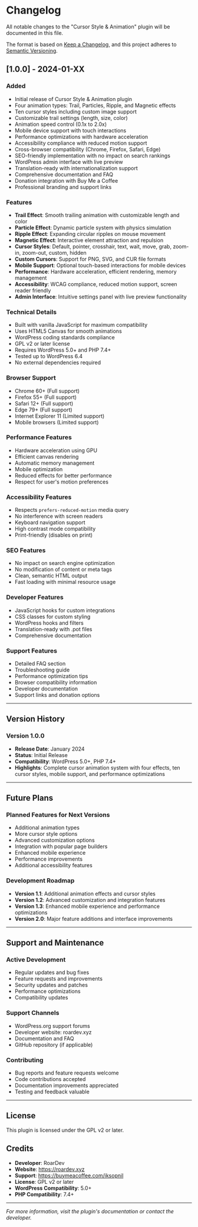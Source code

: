 # Changelog

All notable changes to the "Cursor Style & Animation" plugin will be documented in this file.

The format is based on [Keep a Changelog](https://keepachangelog.com/en/1.0.0/),
and this project adheres to [Semantic Versioning](https://semver.org/spec/v2.0.0.html).

## [1.0.0] - 2024-01-XX

### Added
- Initial release of Cursor Style & Animation plugin
- Four animation types: Trail, Particles, Ripple, and Magnetic effects
- Ten cursor styles including custom image support
- Customizable trail settings (length, size, color)
- Animation speed control (0.1x to 2.0x)
- Mobile device support with touch interactions
- Performance optimizations with hardware acceleration
- Accessibility compliance with reduced motion support
- Cross-browser compatibility (Chrome, Firefox, Safari, Edge)
- SEO-friendly implementation with no impact on search rankings
- WordPress admin interface with live preview
- Translation-ready with internationalization support
- Comprehensive documentation and FAQ
- Donation integration with Buy Me a Coffee
- Professional branding and support links

### Features
- **Trail Effect**: Smooth trailing animation with customizable length and color
- **Particle Effect**: Dynamic particle system with physics simulation
- **Ripple Effect**: Expanding circular ripples on mouse movement
- **Magnetic Effect**: Interactive element attraction and repulsion
- **Cursor Styles**: Default, pointer, crosshair, text, wait, move, grab, zoom-in, zoom-out, custom, hidden
- **Custom Cursors**: Support for PNG, SVG, and CUR file formats
- **Mobile Support**: Optional touch-based interactions for mobile devices
- **Performance**: Hardware acceleration, efficient rendering, memory management
- **Accessibility**: WCAG compliance, reduced motion support, screen reader friendly
- **Admin Interface**: Intuitive settings panel with live preview functionality

### Technical Details
- Built with vanilla JavaScript for maximum compatibility
- Uses HTML5 Canvas for smooth animations
- WordPress coding standards compliance
- GPL v2 or later license
- Requires WordPress 5.0+ and PHP 7.4+
- Tested up to WordPress 6.4
- No external dependencies required

### Browser Support
- Chrome 60+ (Full support)
- Firefox 55+ (Full support)
- Safari 12+ (Full support)
- Edge 79+ (Full support)
- Internet Explorer 11 (Limited support)
- Mobile browsers (Limited support)

### Performance Features
- Hardware acceleration using GPU
- Efficient canvas rendering
- Automatic memory management
- Mobile optimization
- Reduced effects for better performance
- Respect for user's motion preferences

### Accessibility Features
- Respects `prefers-reduced-motion` media query
- No interference with screen readers
- Keyboard navigation support
- High contrast mode compatibility
- Print-friendly (disables on print)

### SEO Features
- No impact on search engine optimization
- No modification of content or meta tags
- Clean, semantic HTML output
- Fast loading with minimal resource usage

### Developer Features
- JavaScript hooks for custom integrations
- CSS classes for custom styling
- WordPress hooks and filters
- Translation-ready with .pot files
- Comprehensive documentation

### Support Features
- Detailed FAQ section
- Troubleshooting guide
- Performance optimization tips
- Browser compatibility information
- Developer documentation
- Support links and donation options

---

## Version History

### Version 1.0.0
- **Release Date**: January 2024
- **Status**: Initial Release
- **Compatibility**: WordPress 5.0+, PHP 7.4+
- **Highlights**: Complete cursor animation system with four effects, ten cursor styles, mobile support, and performance optimizations

---

## Future Plans

### Planned Features for Next Versions
- Additional animation types
- More cursor style options
- Advanced customization options
- Integration with popular page builders
- Enhanced mobile experience
- Performance improvements
- Additional accessibility features

### Development Roadmap
- **Version 1.1**: Additional animation effects and cursor styles
- **Version 1.2**: Advanced customization and integration features
- **Version 1.3**: Enhanced mobile experience and performance optimizations
- **Version 2.0**: Major feature additions and interface improvements

---

## Support and Maintenance

### Active Development
- Regular updates and bug fixes
- Feature requests and improvements
- Security updates and patches
- Performance optimizations
- Compatibility updates

### Support Channels
- WordPress.org support forums
- Developer website: roardev.xyz
- Documentation and FAQ
- GitHub repository (if applicable)

### Contributing
- Bug reports and feature requests welcome
- Code contributions accepted
- Documentation improvements appreciated
- Testing and feedback valuable

---

## License

This plugin is licensed under the GPL v2 or later.

## Credits

- **Developer**: RoarDev
- **Website**: https://roardev.xyz
- **Support**: https://buymeacoffee.com/iksopnil
- **License**: GPL v2 or later
- **WordPress Compatibility**: 5.0+
- **PHP Compatibility**: 7.4+

---

*For more information, visit the plugin's documentation or contact the developer.* 